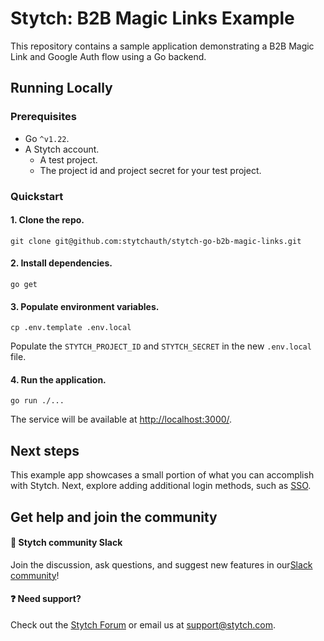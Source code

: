 # Stytch: B2B Magic Links Example

This repository contains a sample application demonstrating a B2B Magic Link and Google Auth
flow using a Go backend.

## Running Locally

### Prerequisites

- Go `^v1.22`.
- A Stytch account.
  - A test project.
  - The project id and project secret for your test project.

### Quickstart

#### 1. Clone the repo.

```shell
git clone git@github.com:stytchauth/stytch-go-b2b-magic-links.git
```

#### 2. Install dependencies.

```shell
go get
```

#### 3. Populate environment variables.

```shell
cp .env.template .env.local
```

Populate the `STYTCH_PROJECT_ID` and `STYTCH_SECRET` in the new `.env.local` file.

#### 4. Run the application.

```shell
go run ./...
```

The service will be available at [http://localhost:3000/](http://localhost:3000/).

## Next steps

This example app showcases a small portion of what you can accomplish with Stytch. Next, explore adding additional login methods, such as [SSO](https://stytch.com/docs/b2b/guides/sso/initial-setup).

## Get help and join the community

#### :speech_balloon: Stytch community Slack

Join the discussion, ask questions, and suggest new features in our ​[Slack community](https://stytch.com/docs/resources/support/overview)!

#### :question: Need support?

Check out the [Stytch Forum](https://forum.stytch.com/) or email us at [support@stytch.com](mailto:support@stytch.com).
